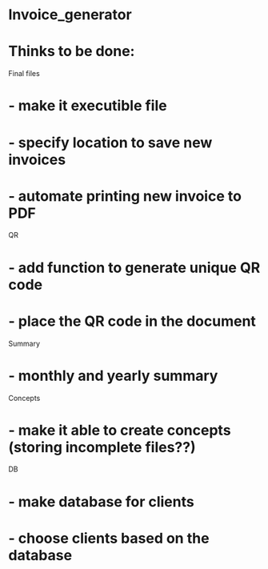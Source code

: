 # Invoice_generator
# Thinks to be done:
Final files
# - make it executible file
# - specify location to save new invoices
# - automate printing new invoice to PDF
QR
# - add function to generate unique QR code
# - place the QR code in the document
Summary
# - monthly and yearly summary
Concepts
# - make it able to create concepts (storing incomplete files??)
DB
# - make database for clients
# - choose clients based on the database